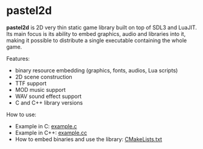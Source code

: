 # pastel2d

**pastel2d** is 2D very thin static game library built on top of SDL3 and LuaJIT. Its main focus is its ability to embed
graphics, audio and libraries into it, making it possible to distribute a single executable containing the whole game.

Features:
 - binary resource embedding (graphics, fonts, audios, Lua scripts)
 - 2D scene construction
 - TTF support
 - MOD music support
 - WAV sound effect support
 - C and C++ library versions

How to use:
 - Example in C: [example.c](https://github.com/andrenho/pastel2d/blob/master/example/example.c)
 - Example in C++: [example.cc](https://github.com/andrenho/pastel2d/blob/master/example/example.cc)
 - How to embed binaries and use the library: [CMakeLists.txt](https://github.com/andrenho/pastel2d/blob/de8d75955d64305763db24ad35a28c36a2c552ef/CMakeLists.txt#L154)
